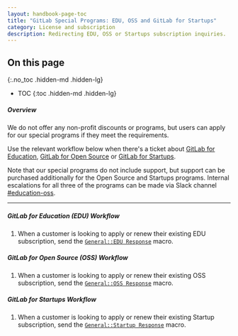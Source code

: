 ```yaml
---
layout: handbook-page-toc
title: "GitLab Special Programs: EDU, OSS and GitLab for Startups"
category: License and subscription
description: Redirecting EDU, OSS or Startups subscription inquiries.
---
```


## On this page
{:.no_toc .hidden-md .hidden-lg}

- TOC
{:toc .hidden-md .hidden-lg}

##### Overview

We do not offer any non-profit discounts or programs, but users can apply for our special programs if they meet the requirements.

Use the relevant workflow below when there's a ticket about [GitLab for Education](https://about.gitlab.com/solutions/education/), [GitLab for Open Source](https://about.gitlab.com/solutions/open-source/) or [GitLab for Startups](https://about.gitlab.com/solutions/startups/).

Note that our special programs do not include support, but support can be purchased additionally for the Open Source and Startups programs. Internal escalations for all three of the programs can be made via Slack channel [#education-oss](https://gitlab.slack.com/archives/CB21NTDJQ).

---

##### GitLab for Education (EDU) Workflow
1. When a customer is looking to apply or renew their existing EDU subscription, send the [`General::EDU Response`](https://gitlab.com/gitlab-com/support/support-ops/zendesk-macros/-/blob/master/macros/active/General/EDU%20Response.yaml) macro.

##### GitLab for Open Source (OSS) Workflow

1. When a customer is looking to apply or renew their existing OSS subscription, send the [`General::OSS Response`](https://gitlab.com/gitlab-com/support/support-ops/zendesk-macros/-/blob/master/macros/active/General/OSS%20Response.yaml) macro.

##### GitLab for Startups Workflow

1. When a customer is looking to apply or renew their existing Startup subscription, send the [`General::Startup Response`](https://gitlab.com/gitlab-com/support/support-ops/zendesk-macros/-/blob/master/macros/active/General/Startup%20Response.yaml) macro.
